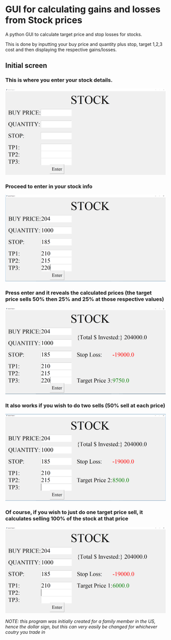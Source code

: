 # GUI for calculating gains and losses from Stock prices
A python GUI to calculate target price and stop losses for stocks. 

This is done by inputting your buy price and quantity plus stop, target 1,2,3 cost and then displaying the respective gains/losses. 
## Initial screen
### This is where you enter your stock details.
![title](images/image1.PNG)
### Proceed to enter in your stock info
![title](images/image2.PNG)
### Press enter and it reveals the calculated prices (the target price sells 50% then 25% and 25% at those respective values)
![title](images/image3.PNG)
### It also works if you wish to do two sells (50% sell at each price)
![title](images/image4.PNG)
### Of course, if you wish to just do one target price sell, it calculates selling 100% of the stock at that price 
![title](images/image5.PNG)

*NOTE: this program was initially created for a family member in the US, hence the dollar sign, but this can very easily be changed for whichever coutry you trade in*

